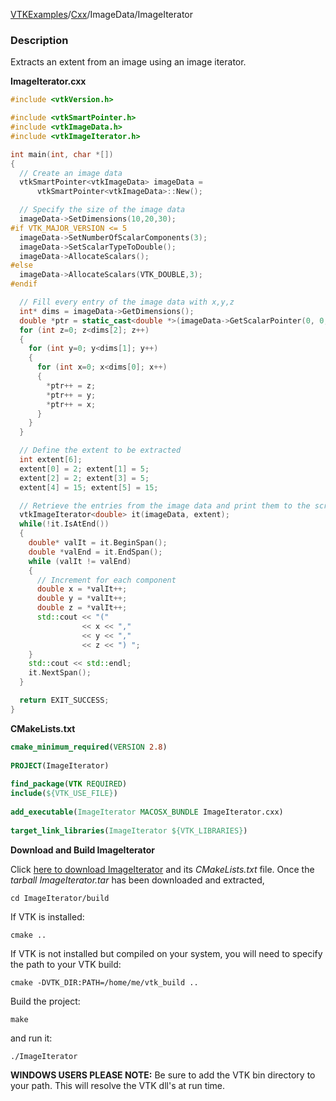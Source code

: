 [VTKExamples](Home)/[Cxx](Cxx)/ImageData/ImageIterator

### Description
Extracts an extent from an image using an image iterator.

**ImageIterator.cxx**
```c++
#include <vtkVersion.h>

#include <vtkSmartPointer.h>
#include <vtkImageData.h>
#include <vtkImageIterator.h>

int main(int, char *[])
{
  // Create an image data
  vtkSmartPointer<vtkImageData> imageData =
      vtkSmartPointer<vtkImageData>::New();

  // Specify the size of the image data
  imageData->SetDimensions(10,20,30);
#if VTK_MAJOR_VERSION <= 5
  imageData->SetNumberOfScalarComponents(3);
  imageData->SetScalarTypeToDouble();
  imageData->AllocateScalars();
#else
  imageData->AllocateScalars(VTK_DOUBLE,3);
#endif

  // Fill every entry of the image data with x,y,z
  int* dims = imageData->GetDimensions();
  double *ptr = static_cast<double *>(imageData->GetScalarPointer(0, 0, 0));
  for (int z=0; z<dims[2]; z++)
  {
    for (int y=0; y<dims[1]; y++)
    {
      for (int x=0; x<dims[0]; x++)
      {
        *ptr++ = z;
        *ptr++ = y;
        *ptr++ = x;
      }
    }
  }

  // Define the extent to be extracted
  int extent[6];
  extent[0] = 2; extent[1] = 5;
  extent[2] = 2; extent[3] = 5;
  extent[4] = 15; extent[5] = 15;

  // Retrieve the entries from the image data and print them to the screen
  vtkImageIterator<double> it(imageData, extent);
  while(!it.IsAtEnd())
  {
    double* valIt = it.BeginSpan();
    double *valEnd = it.EndSpan();
    while (valIt != valEnd)
    {
      // Increment for each component
      double x = *valIt++;
      double y = *valIt++;
      double z = *valIt++;
      std::cout << "("
                << x << ","
                << y << ","
                << z << ") ";
    }
    std::cout << std::endl;
    it.NextSpan();
  }

  return EXIT_SUCCESS;
}
```
**CMakeLists.txt**
```cmake
cmake_minimum_required(VERSION 2.8)
 
PROJECT(ImageIterator)
 
find_package(VTK REQUIRED)
include(${VTK_USE_FILE})
 
add_executable(ImageIterator MACOSX_BUNDLE ImageIterator.cxx)
 
target_link_libraries(ImageIterator ${VTK_LIBRARIES})
```

**Download and Build ImageIterator**

Click [here to download ImageIterator](https://github.com/lorensen/VTKWikiExamplesTarballs/raw/master/ImageIterator.tar) and its *CMakeLists.txt* file.
Once the *tarball ImageIterator.tar* has been downloaded and extracted,
```
cd ImageIterator/build 
```
If VTK is installed:
```
cmake ..
```
If VTK is not installed but compiled on your system, you will need to specify the path to your VTK build:
```
cmake -DVTK_DIR:PATH=/home/me/vtk_build ..
```
Build the project:
```
make
```
and run it:
```
./ImageIterator
```
**WINDOWS USERS PLEASE NOTE:** Be sure to add the VTK bin directory to your path. This will resolve the VTK dll's at run time.

